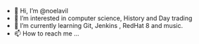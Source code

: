 - 👋 Hi, I’m @noelavil
- 👀 I’m interested in computer science, History and Day trading
- 🌱 I’m currently learning Git, Jenkins , RedHat 8 and music.
- 📫 How to reach me ...

<!---
noelavil/noelavil is a ✨ special ✨ repository because its `README.md` (this file) appears on your GitHub profile.
You can click the Preview link to take a look at your changes.
--->
